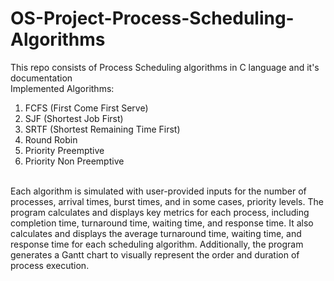 # OS-Project-Process-Scheduling-Algorithms
This repo consists of Process Scheduling algorithms in C language and it's documentation
<br>Implemented Algorithms:<br>
1. FCFS (First Come First Serve)
2. SJF (Shortest Job First)
3. SRTF (Shortest Remaining Time First)
4. Round Robin
5. Priority Preemptive
6. Priority Non Preemptive
<br>
Each algorithm is simulated with user-provided inputs for the number of processes, arrival times, burst times, and in some cases, priority levels. The program calculates and displays key metrics for each process, including completion time, turnaround time, waiting time, and response time. It also calculates and displays the average turnaround time, waiting time, and response time for each scheduling algorithm. Additionally, the program generates a Gantt chart to visually represent the order and duration of process execution.<br><br>

